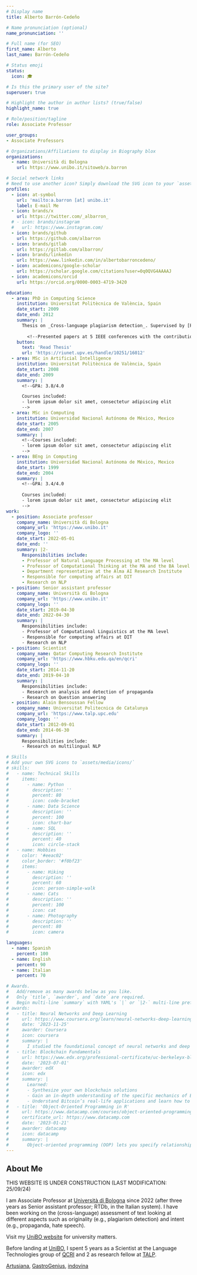 ```yaml
---
# Display name
title: Alberto Barrón-Cedeño

# Name pronunciation (optional)
name_pronunciation: ''

# Full name (for SEO)
first_name: Alberto
last_name: Barrón-Cedeño

# Status emoji
status:
  icon: 🎓

# Is this the primary user of the site?
superuser: true

# Highlight the author in author lists? (true/false)
highlight_name: true

# Role/position/tagline
role: Associate Professor

user_groups:
- Associate Professors

# Organizations/Affiliations to display in Biography blox
organizations:
  - name: Università di Bologna
    url: https://www.unibo.it/sitoweb/a.barron

# Social network links
# Need to use another icon? Simply download the SVG icon to your `assets/media/icons/` folder.
profiles:
  - icon: at-symbol
    url: 'mailto:a.barron [at] unibo.it'
    label: E-mail Me
  - icon: brands/x
    url: https://twitter.com/_albarron_
  # - icon: brands/instagram
  #   url: https://www.instagram.com/
  - icon: brands/github
    url: https://github.com/albarron
  - icon: brands/gitlab
    url: https://gitlab.com/albarron/
  - icon: brands/linkedin
    url: https://www.linkedin.com/in/albertobarroncedeno/
  - icon: academicons/google-scholar
    url: https://scholar.google.com/citations?user=0q0QVG4AAAAJ
  - icon: academicons/orcid
    url: https://orcid.org/0000-0003-4719-3420

education:
  - area: PhD in Computing Science
    institution: Universitat Politècnica de València, Spain
    date_start: 2009
    date_end: 2012
    summary: |
      Thesis on _Cross-language plagiarism detection_. Supervised by [Prof Paolo Rosso](https://personales.upv.es/prosso/).
        
        <!--Presented papers at 5 IEEE conferences with the contributions being published in 2 Springer journals.-->
    button:
      text: 'Read Thesis'
      url: 'https://riunet.upv.es/handle/10251/16012'
  - area: MSc in Artificial Intelligence
    institution: Universitat Politècnica de València, Spain
    date_start: 2008
    date_end: 2009
    summary: |
      <!--GPA: 3.8/4.0

      Courses included:
      - lorem ipsum dolor sit amet, consectetur adipiscing elit
      -->
  - area: MSc in Computing
    institution: Universidad Nacional Autónoma de México, Mexico
    date_start: 2005
    date_end: 2007
    summary: |
      <!--Courses included:
      - lorem ipsum dolor sit amet, consectetur adipiscing elit
      -->
  - area: BEng in Computing
    institution: Universidad Nacional Autónoma de México, Mexico
    date_start: 1999
    date_end: 2004
    summary: |
      <!--GPA: 3.4/4.0
      
      Courses included:
      - lorem ipsum dolor sit amet, consectetur adipiscing elit
      -->
work:
  - position: Associate professor
    company_name: Università di Bologna
    company_url: 'https://www.unibo.it'
    company_logo: ''
    date_start: 2022-05-01
    date_end: ''
    summary: |2-
      Responsibilities include:
      - Professor of Natural Language Processing at the MA level
      - Professor of Computational Thinking at the MA and the BA level
      - Department representative at the Alma AI Research Institute
      - Responsible for computing affairs at DIT
      - Research on NLP
  - position: Senior assistant professor
    company_name: Università di Bologna
    company_url: 'https://www.unibo.it'
    company_logo: ''
    date_start: 2019-04-30
    date_end: 2022-04-30
    summary: |
      Responsibilities include:
      - Professor of Computational Linguistics at the MA level
      - Responsible for computing affairs at DIT
      - Research on NLP
  - position: Scientist
    company_name: Qatar Computing Research Institute
    company_url: 'https://www.hbku.edu.qa/en/qcri'
    company_logo: ''
    date_start: 2014-11-20
    date_end: 2019-04-10
    summary: |
      Responsibilities include:
      - Research on analysis and detection of propaganda
      - Research on Question answering
  - position: Alain Bensoussan Fellow
    company_name: Universitat Politecnica de Catalunya
    company_url: 'https://www.talp.upc.edu'
    company_logo: ''
    date_start: 2012-09-01
    date_end: 2014-06-30
    summary: |
      Responsibilities include:  
      - Research on multilingual NLP

# Skills
# Add your own SVG icons to `assets/media/icons/`
# skills:
#   - name: Technical Skills
#     items:
#       - name: Python
#         description: ''
#         percent: 80
#         icon: code-bracket
#       - name: Data Science
#         description: ''
#         percent: 100
#         icon: chart-bar
#       - name: SQL
#         description: ''
#         percent: 40
#         icon: circle-stack
#   - name: Hobbies
#     color: '#eeac02'
#     color_border: '#f0bf23'
#     items:
#       - name: Hiking
#         description: ''
#         percent: 60
#         icon: person-simple-walk
#       - name: Cats
#         description: ''
#         percent: 100
#         icon: cat
#       - name: Photography
#         description: ''
#         percent: 80
#         icon: camera

languages:
  - name: Spanish
    percent: 100
  - name: English
    percent: 90
  - name: Italian
    percent: 70

# Awards.
#   Add/remove as many awards below as you like.
#   Only `title`, `awarder`, and `date` are required.
#   Begin multi-line `summary` with YAML's `|` or `|2-` multi-line prefix and indent 2 spaces below.
# awards:
#   - title: Neural Networks and Deep Learning
#     url: https://www.coursera.org/learn/neural-networks-deep-learning
#     date: '2023-11-25'
#     awarder: Coursera
#     icon: coursera
#     summary: |
#       I studied the foundational concept of neural networks and deep learning. By the end, I was familiar with the significant technological trends driving the rise of deep learning; build, train, and apply fully connected deep neural networks; implement efficient (vectorized) neural networks; identify key parameters in a neural network’s architecture; and apply deep learning to your own applications.
#   - title: Blockchain Fundamentals
#     url: https://www.edx.org/professional-certificate/uc-berkeleyx-blockchain-fundamentals
#     date: '2023-07-01'
#     awarder: edX
#     icon: edx
#     summary: |
#       Learned:
#       - Synthesize your own blockchain solutions
#       - Gain an in-depth understanding of the specific mechanics of Bitcoin
#       - Understand Bitcoin’s real-life applications and learn how to attack and destroy Bitcoin, Ethereum, smart contracts and Dapps, and alternatives to Bitcoin’s Proof-of-Work consensus algorithm
#   - title: 'Object-Oriented Programming in R'
#     url: https://www.datacamp.com/courses/object-oriented-programming-with-s3-and-r6-in-r
#     certificate_url: https://www.datacamp.com
#     date: '2023-01-21'
#     awarder: datacamp
#     icon: datacamp
#     summary: |
#       Object-oriented programming (OOP) lets you specify relationships between functions and the objects that they can act on, helping you manage complexity in your code. This is an intermediate level course, providing an introduction to OOP, using the S3 and R6 systems. S3 is a great day-to-day R programming tool that simplifies some of the functions that you write. R6 is especially useful for industry-specific analyses, working with web APIs, and building GUIs.
---
```


## About Me

THIS WEBSITE IS UNDER CONSTRUCTION (LAST MODIFICATION: 25/09/24)

I am Associate Professor at [Università di Bologna](https://dit.unibo.it) since 
2022 (after three years as Senior assistant professor; RTDb, in the Italian 
system). I have been working on the (cross-language) assessment of 
text looking at different aspects such as originality (e.g., plagiarism 
detection) and intent (e.g., propaganda, hate speech).

Visit my [UniBO website](https://www.unibo.it/sitoweb/a.barron) for university 
matters.

Before landing at [UniBO](https://dit.unibo.it), I spent 5 years as a Scientist 
at the Language Technologies group of [QCRI](http://www.qcri.org) and 2 as 
research fellow at 
[TALP](http://www.talp.upc.edu/).

<!-- [SUCL](https://docs.google.com/presentation/d/1RjfLhbRz0v-fvag-IMo2e--tBY2efEDhKeRzw9Htt34/edit?usp=sharing), [artusiana](https://gastrogenius.it/artusiana), [indovina](https://nt.dipintra.it/game),  [ff](https://nt.dipintra.it/falsefriends) -->

[Artusiana](https://docs.google.com/presentation/d/19_9edUbR4i-Lu-s83XPUi1wtnHmERBSdQtE3OgIRDjE/edit?usp=sharing), [GastroGenius](https://gastrogenius.it/artusiana), [indovina](https://nt.dipintra.it/game)

